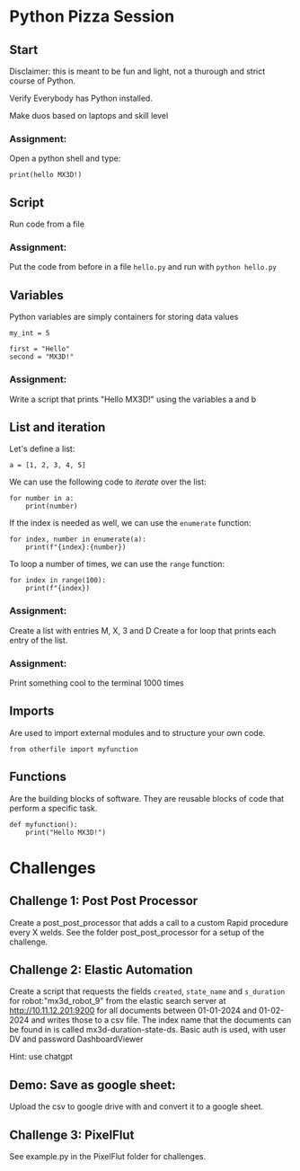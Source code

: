 # Python Pizza Session

## Start 
Disclaimer: this is meant to be fun and light, not a thurough and strict course of Python.

Verify Everybody has Python installed.

Make duos based on laptops and skill level

### Assignment:
Open a python shell and type:
```
print(hello MX3D!)
```

## Script 

Run code from a file

### Assignment:
Put the code from before in a file `hello.py` and run with `python hello.py`

## Variables
Python variables are simply containers for storing data values

```
my_int = 5
```
```
first = "Hello"
second = "MX3D!"
```
### Assignment:
Write a script that prints "Hello MX3D!" using the variables a and b


## List and iteration

Let's define a list:
```
a = [1, 2, 3, 4, 5]
```
We can use the following code to *iterate* over the list:
```
for number in a:
    print(number)
```
If the index is needed as well, we can use the `enumerate` function:
```
for index, number in enumerate(a):
    print(f"{index}:{number})
```
To loop a number of times, we can use the `range` function:
```
for index in range(100):
    print(f"{index})
```




### Assignment:
Create a list with entries M, X, 3 and D
Create a for loop that prints each entry of the list. 


### Assignment:
Print something cool to the terminal 1000 times

## Imports

Are used to import external modules and to structure your own code.
```
from otherfile import myfunction

```


## Functions
Are the building blocks of software. They are reusable blocks of code that perform a specific task.


```
def myfunction():
    print("Hello MX3D!")
```

# Challenges

## Challenge 1: Post Post Processor
Create a post_post_processor that adds a call to a custom Rapid procedure every X welds.
See the folder post_post_processor for a setup of the challenge. 


## Challenge 2: Elastic Automation
Create a script that requests the fields `created`, `state_name` and `s_duration` for robot:"mx3d_robot_9" from the elastic search server at http://10.11.12.201:9200 for all documents between 01-01-2024 and 01-02-2024 and writes those to a csv file. The index name that the documents can be found in is called mx3d-duration-state-ds. Basic auth is used, with user DV and password DashboardViewer

Hint: use chatgpt

## Demo: Save as google sheet:

Upload the csv to google drive with and convert it to a google sheet.

## Challenge 3: PixelFlut
See example.py in the PixelFlut folder for challenges. 






<!-- reusability
exercise
Modules/imports (10m)
explain
imports
pip install
pip install --user
exercise
import your function
install matplotlib
Cases
plot weld file
Testing
Where to go from here
dictionaries
classes
standard library
python in rhino/GH
web
server
scraping
numpy
excel
ipython -->


